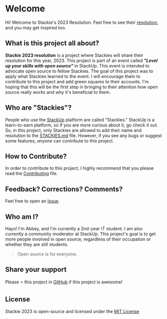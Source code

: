 # Welcome

Hi! Welcome to Stackie's 2023 Resolution. Feel free to see their [resolution](STACKIES.md), and you may get inspired too.

## What is this project all about?

**Stackie 2023 resolution** is a project where Stackies will share their resolution for this year, 2023. This project is part of an event called ***"Level up your skills with open source"*** in StackUp. This event is intended to advocate open source to fellow Stackies. The goal of this project was to apply what Stackies learned to the event. I will encourage them to contribute to this project and add green squares to their accounts. I'm hoping that this will be the first step in bringing to their attention how open source really works and why it's beneficial to them.

## Who are "Stackies"?

People who use the [StackUp](https://app.stackup.dev/) platform are called "Stackies." StackUp is a learn-to-earn platform, so if you are more curious about it, go check it out. So, in this project, only Stackies are allowed to add their name and resolution to the [STACKIES.md](STACKIES.md) file. However, if you see any bugs or suggest some features, *anyone* can contribute to this project.

## How to Contribute?

In order to contribute to this project, I highly recommend that you please read the [Contributing](CONTRIBUTING.md) file.

## Feedback? Corrections? Comments?

Feel free to open an [Issue](https://github.com/AbbeyIT/Stackie-2023-resolution/issues).

## Who am I?

Hayo! I'm Abbey, and I'm currently a 2nd-year IT student. I am also currently a community moderator at StackUp. This project's goal is to get more people involved in open source, regardless of their occupation or whether they are still students. 

> Open source is for everyone. 

## Share your support
Please ⭐️ this project in [GitHub](https://github.com/AbbeyIT/Stackie-2023-resolution) if this project is awesome!

## License
Stackie 2023 is open-source and licensed under the [MIT License](https://github.com/AbbeyIT/Stackie-2023-resolution/blob/main/LICENSE)
<br>
